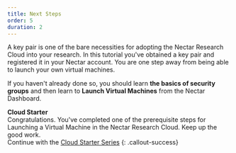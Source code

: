 ```yaml
---
title: Next Steps
order: 5
duration: 2
---
```

A key pair is one of the bare necessities for adopting the Nectar Research Cloud into your research. In this tutorial you've obtained a key pair and registered it in your Nectar account. You are one step away from being able to launch your own virtual machines. 

If you haven't already done so, you should learn **the basics of security groups** and then learn to **Launch Virtual Machines** from the Nectar Dashboard. 

**Cloud Starter**<br/>
Congratulations. You've completed one of the prerequisite steps for Launching a Virtual Machine in the Nectar Research Cloud. Keep up the good work. <br/>Continue with the [Cloud Starter Series](/cloud-starter/02-tutorials)
{: .callout-success}

